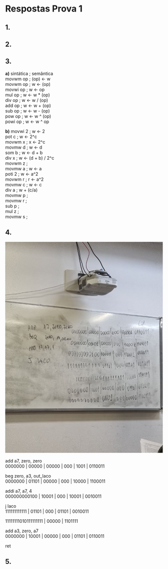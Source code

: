 # Respostas Prova 1

## 1.

## 2.

## 3.
**a)**
sintática ; semântica  
movwm op  ; (op) <- w  
movwm op  ; w <- (op)  
movwi op  ; w <- op  
mul op    ; w <- w \* (op)  
div op    ; w <- w / (op)  
add op    ; w <- w + (op)  
sub op    ; w <- w - (op)  
pow op    ; w <- w ^ (op)  
powi op   ; w <- w ^ op  

**b)**
movwi 2 ; w <- 2  
pot c   ; w <- 2^c  
movwm x ; x <- 2^c  
movmw d ; w <- d  
som b   ; w <- d + b  
div x   ; w <- (d + b) / 2^c  
movwm z ;  
movmw a ; w <- a  
poti 2  ; w <- a^2  
movwm r ; r <- a^2  
movmw c ; w <- c  
div a   ; w + (c/a)  
movmw p ;  
movmw r ;  
sub p   ;  
mul z   ;  
movmw s ;  

## 4.

<img src="./imgs/4.jpg">

add a7, zero, zero  
0000000 | 00000 | 00000 | 000 | 1001 | 0110011  

beg zero, a3, out_laco  
0000000 | 01101 | 00000 | 000 | 10000 | 1100011  

addi a7, a7, 4  
000000000100 | 10001 | 000 | 10001 | 0010011  

j laco  
111111111111 | 01101 | 000 | 01101 | 0010011  

11111111010111111111 | 00000 | 1101111  

add a3, zero, a7  
0000000 | 10001 | 00000 | 000 | 01101 | 0110011  

ret  

## 5.
